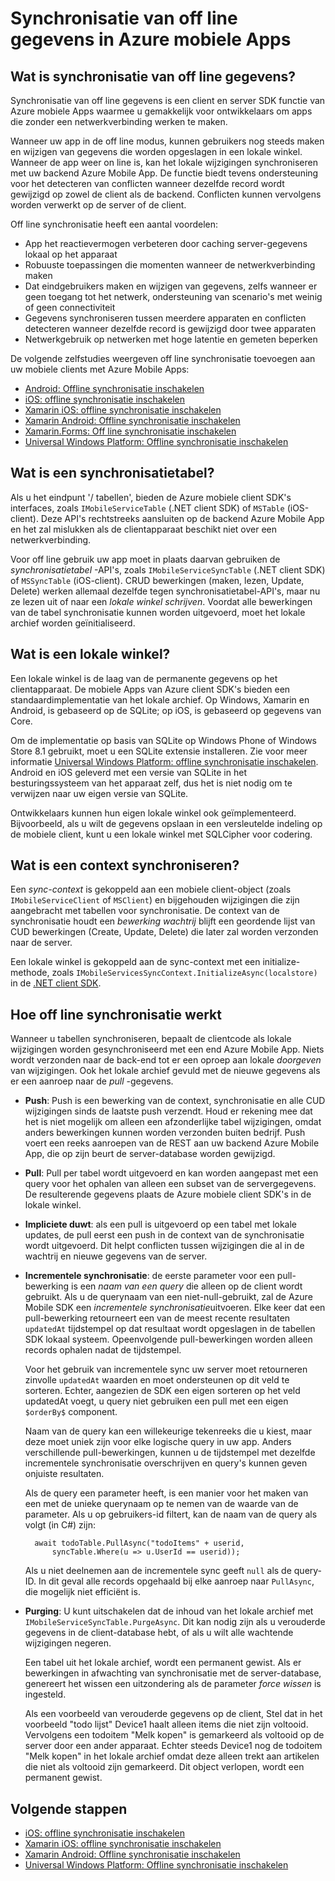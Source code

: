 <properties
    pageTitle="Synchronisatie van off line gegevens in Azure mobiele Apps | Microsoft Azure"
    description="Algemene verwijzing en een overzicht van de functie Off line gegevens gesynchroniseerd voor Azure mobiele Apps"
    documentationCenter="windows"
    authors="adrianhall"
    manager="dwrede"
    editor=""
    services="app-service\mobile"/>

<tags
    ms.service="app-service-mobile"
    ms.workload="mobile"
    ms.tgt_pltfrm="na"
    ms.devlang="multiple"
    ms.topic="article"
    ms.date="10/01/2016"
    ms.author="adrianha"/>

# <a name="offline-data-sync-in-azure-mobile-apps"></a>Synchronisatie van off line gegevens in Azure mobiele Apps

## <a name="what-is-offline-data-sync"></a>Wat is synchronisatie van off line gegevens?

Synchronisatie van off line gegevens is een client en server SDK functie van Azure mobiele Apps waarmee u gemakkelijk voor ontwikkelaars om apps die zonder een netwerkverbinding werken te maken.

Wanneer uw app in de off line modus, kunnen gebruikers nog steeds maken en wijzigen van gegevens die worden opgeslagen in een lokale winkel. Wanneer de app weer on line is, kan het lokale wijzigingen synchroniseren met uw backend Azure Mobile App. De functie biedt tevens ondersteuning voor het detecteren van conflicten wanneer dezelfde record wordt gewijzigd op zowel de client als de backend. Conflicten kunnen vervolgens worden verwerkt op de server of de client.

Off line synchronisatie heeft een aantal voordelen:

* App het reactievermogen verbeteren door caching server-gegevens lokaal op het apparaat
* Robuuste toepassingen die momenten wanneer de netwerkverbinding maken
* Dat eindgebruikers maken en wijzigen van gegevens, zelfs wanneer er geen toegang tot het netwerk, ondersteuning van scenario's met weinig of geen connectiviteit
* Gegevens synchroniseren tussen meerdere apparaten en conflicten detecteren wanneer dezelfde record is gewijzigd door twee apparaten
* Netwerkgebruik op netwerken met hoge latentie en gemeten beperken

De volgende zelfstudies weergeven off line synchronisatie toevoegen aan uw mobiele clients met Azure Mobile Apps:

* [Android: Offline synchronisatie inschakelen]
* [iOS: offline synchronisatie inschakelen]
* [Xamarin iOS: offline synchronisatie inschakelen]
* [Xamarin Android: Offline synchronisatie inschakelen]
* [Xamarin.Forms: Off line synchronisatie inschakelen](app-service-mobile-xamarin-forms-get-started-offline-data.md)
* [Universal Windows Platform: Offline synchronisatie inschakelen]

## <a name="what-is-a-sync-table"></a>Wat is een synchronisatietabel?

Als u het eindpunt '/ tabellen', bieden de Azure mobiele client SDK's interfaces, zoals `IMobileServiceTable` (.NET client SDK) of `MSTable` (iOS-client). Deze API's rechtstreeks aansluiten op de backend Azure Mobile App en het zal mislukken als de clientapparaat beschikt niet over een netwerkverbinding.

Voor off line gebruik uw app moet in plaats daarvan gebruiken de *synchronisatietabel* -API's, zoals `IMobileServiceSyncTable` (.NET client SDK) of `MSSyncTable` (iOS-client). CRUD bewerkingen (maken, lezen, Update, Delete) werken allemaal dezelfde tegen synchronisatietabel-API's, maar nu ze lezen uit of naar een *lokale winkel schrijven*. Voordat alle bewerkingen van de tabel synchronisatie kunnen worden uitgevoerd, moet het lokale archief worden geïnitialiseerd.

## <a name="what-is-a-local-store"></a>Wat is een lokale winkel?

Een lokale winkel is de laag van de permanente gegevens op het clientapparaat. De mobiele Apps van Azure client SDK's bieden een standaardimplementatie van het lokale archief. Op Windows, Xamarin en Android, is gebaseerd op de SQLite; op iOS, is gebaseerd op gegevens van Core.

Om de implementatie op basis van SQLite op Windows Phone of Windows Store 8.1 gebruikt, moet u een SQLite extensie installeren. Zie voor meer informatie [Universal Windows Platform: offline synchronisatie inschakelen]. Android en iOS geleverd met een versie van SQLite in het besturingssysteem van het apparaat zelf, dus het is niet nodig om te verwijzen naar uw eigen versie van SQLite.

Ontwikkelaars kunnen hun eigen lokale winkel ook geïmplementeerd. Bijvoorbeeld, als u wilt de gegevens opslaan in een versleutelde indeling op de mobiele client, kunt u een lokale winkel met SQLCipher voor codering.

## <a name="what-is-a-sync-context"></a>Wat is een context synchroniseren?

Een *sync-context* is gekoppeld aan een mobiele client-object (zoals `IMobileServiceClient` of `MSClient`) en bijgehouden wijzigingen die zijn aangebracht met tabellen voor synchronisatie. De context van de synchronisatie houdt een *bewerking wachtrij* blijft een geordende lijst van CUD bewerkingen (Create, Update, Delete) die later zal worden verzonden naar de server.

Een lokale winkel is gekoppeld aan de sync-context met een initialize-methode, zoals `IMobileServicesSyncContext.InitializeAsync(localstore)` in de [.NET client SDK].

## <a name="how-sync-works"></a>Hoe off line synchronisatie werkt

Wanneer u tabellen synchroniseren, bepaalt de clientcode als lokale wijzigingen worden gesynchroniseerd met een end Azure Mobile App. Niets wordt verzonden naar de back-end tot er een oproep aan lokale *doorgeven* van wijzigingen. Ook het lokale archief gevuld met de nieuwe gegevens als er een aanroep naar de *pull* -gegevens.

* **Push**: Push is een bewerking van de context, synchronisatie en alle CUD wijzigingen sinds de laatste push verzendt. Houd er rekening mee dat het is niet mogelijk om alleen een afzonderlijke tabel wijzigingen, omdat anders bewerkingen kunnen worden verzonden buiten bedrijf. Push voert een reeks aanroepen van de REST aan uw backend Azure Mobile App, die op zijn beurt de server-database worden gewijzigd.

* **Pull**: Pull per tabel wordt uitgevoerd en kan worden aangepast met een query voor het ophalen van alleen een subset van de servergegevens. De resulterende gegevens plaats de Azure mobiele client SDK's in de lokale winkel.

* **Impliciete duwt**: als een pull is uitgevoerd op een tabel met lokale updates, de pull eerst een push in de context van de synchronisatie wordt uitgevoerd. Dit helpt conflicten tussen wijzigingen die al in de wachtrij en nieuwe gegevens van de server.

* **Incrementele synchronisatie**: de eerste parameter voor een pull-bewerking is een *naam van een query* die alleen op de client wordt gebruikt. Als u de querynaam van een niet-null-gebruikt, zal de Azure Mobile SDK een *incrementele synchronisatie*uitvoeren.
  Elke keer dat een pull-bewerking retourneert een van de meest recente resultaten `updatedAt` tijdstempel op dat resultaat wordt opgeslagen in de tabellen SDK lokaal systeem. Opeenvolgende pull-bewerkingen worden alleen records ophalen nadat de tijdstempel.

  Voor het gebruik van incrementele sync uw server moet retourneren zinvolle `updatedAt` waarden en moet ondersteunen op dit veld te sorteren. Echter, aangezien de SDK een eigen sorteren op het veld updatedAt voegt, u query niet gebruiken een pull met een eigen `$orderBy$` component.

  Naam van de query kan een willekeurige tekenreeks die u kiest, maar deze moet uniek zijn voor elke logische query in uw app.
  Anders verschillende pull-bewerkingen, kunnen u de tijdstempel met dezelfde incrementele synchronisatie overschrijven en query's kunnen geven onjuiste resultaten.

  Als de query een parameter heeft, is een manier voor het maken van een met de unieke querynaam op te nemen van de waarde van de parameter.
  Als u op gebruikers-id filtert, kan de naam van de query als volgt (in C#) zijn:

        await todoTable.PullAsync("todoItems" + userid,
            syncTable.Where(u => u.UserId == userid));

  Als u niet deelnemen aan de incrementele sync geeft `null` als de query-ID. In dit geval alle records opgehaald bij elke aanroep naar `PullAsync`, die mogelijk niet efficiënt is.

* **Purging**: U kunt uitschakelen dat de inhoud van het lokale archief met `IMobileServiceSyncTable.PurgeAsync`.
  Dit kan nodig zijn als u verouderde gegevens in de client-database hebt, of als u wilt alle wachtende wijzigingen negeren.

  Een tabel uit het lokale archief, wordt een permanent gewist. Als er bewerkingen in afwachting van synchronisatie met de server-database, genereert het wissen een uitzondering als de parameter *force wissen* is ingesteld.

  Als een voorbeeld van verouderde gegevens op de client, Stel dat in het voorbeeld "todo lijst" Device1 haalt alleen items die niet zijn voltooid. Vervolgens een todoitem "Melk kopen" is gemarkeerd als voltooid op de server door een ander apparaat. Echter steeds Device1 nog de todoitem "Melk kopen" in het lokale archief omdat deze alleen trekt aan artikelen die niet als voltooid zijn gemarkeerd. Dit object verlopen, wordt een permanent gewist.

## <a name="next-steps"></a>Volgende stappen

* [iOS: offline synchronisatie inschakelen]
* [Xamarin iOS: offline synchronisatie inschakelen]
* [Xamarin Android: Offline synchronisatie inschakelen]
* [Universal Windows Platform: Offline synchronisatie inschakelen]

<!-- Links -->
[.NET client SDK]: app-service-mobile-dotnet-how-to-use-client-library.md
[Android: Offline synchronisatie inschakelen]: app-service-mobile-android-get-started-offline-data.md
[iOS: offline synchronisatie inschakelen]: app-service-mobile-ios-get-started-offline-data.md
[Xamarin iOS: offline synchronisatie inschakelen]: app-service-mobile-xamarin-ios-get-started-offline-data.md
[Xamarin Android: Offline synchronisatie inschakelen]: app-service-mobile-xamarin-ios-get-started-offline-data.md
[Universal Windows Platform: Offline synchronisatie inschakelen]: app-service-mobile-windows-store-dotnet-get-started-offline-data.md
